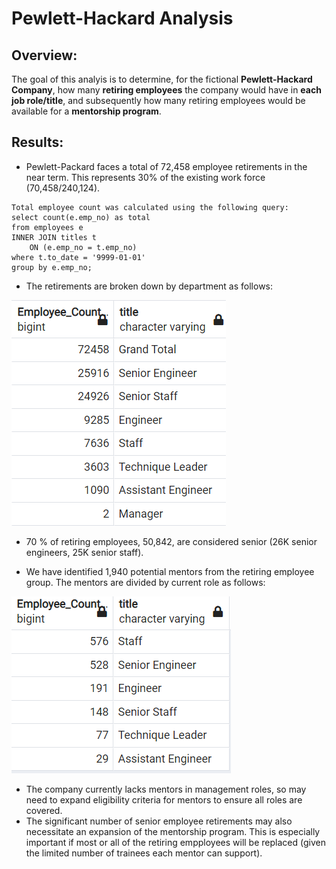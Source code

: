 # Pewlett-Hackard Analysis

## Overview:
 
The goal of this analyis is to determine, for the fictional  **Pewlett-Hackard Company**,  how many **retiring employees** the company would have in **each job role/title**, and subsequently how many retiring employees would be available for a **mentorship program**. 

## Results:
- Pewlett-Packard faces a total of 72,458 employee retirements in the near term. This represents 30% of the existing work force (70,458/240,124).

```
Total employee count was calculated using the following query:
select count(e.emp_no) as total
from employees e
INNER JOIN titles t
	ON (e.emp_no = t.emp_no)
where t.to_date = '9999-01-01'
group by e.emp_no;
```


- The retirements are broken down by department as follows:

![Retirees by dept](Roles_by_title_with_total.png)

- 70 % of retiring employees, 50,842, are considered senior (26K senior engineers, 25K senior staff).


- We have identified 1,940 potential mentors from the retiring employee group.  The mentors are divided by current role as follows:

![Mentors by dept](Mentor_count_by_role.png)

- The company currently lacks mentors in management roles, so may need to expand eligibility criteria for mentors to ensure all roles are covered.
- The significant number of senior employee retirements may also necessitate an expansion of the mentorship program. This is especially important if most or all of the retiring empployees will be replaced (given the limited number of trainees each mentor can support). 
